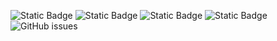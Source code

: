 ![Static Badge](https://img.shields.io/badge/blacklists-60-000000) ![Static Badge](https://img.shields.io/badge/blacklisted-2635058-cc0000) ![Static Badge](https://img.shields.io/badge/whitelisted-2245-00CC00) ![Static Badge](https://img.shields.io/badge/streaming_blacklist-28107-000000) ![GitHub issues](https://img.shields.io/github/issues/fabriziosalmi/blacklists)
